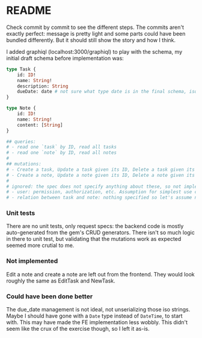 # README

Check commit by commit to see the different steps. The commits aren't exactly perfect: message is pretty light and some parts could have been bundled differently. But it should still show the story and how I think.

I added graphiql (localhost:3000/graphiql) to play with the schema, my initial draft schema before implementation was:

```graphql
type Task {
    id: ID!
    name: String!
    description: String
    dueDate: date # not sure what type date is in the final schema, iso8601 defined in the ruby lib
}

type Note {
    id: ID!
    name: String!
    content: [String]
}

## queries:
# - read one `task` by ID, read all tasks
# - read one `note` by ID, read all notes
#
## mutations:
# - Create a task, Update a task given its ID, Delete a task given its ID
# - Create a note, Update a note given its ID, Delete a note given its ID
#
# ignored: the spec does not specify anything about these, so not implemented:
# - user: permission, authorization, etc. Assumption for simplest use case: single user owning all content
# - relation between task and note: nothing specified so let's assume no relation
```

### Unit tests

There are no unit tests, only request specs: the backend code is mostly auto-generated from the gem's CRUD generators. There isn't so much logic in there to unit test, but validating that the mutations work as expected seemed more crutial to me.

### Not implemented

Edit a note and create a note are left out from the frontend. They would look roughly the same as EditTask and NewTask.

### Could have been done better

The due_date management is not ideal, not unserializing those iso strings. Maybe I should have gone with a `Date` type instead of `DateTime`, to start with. This may have made the FE implementation less wobbly. This didn't seem like the crux of the exercise though, so I left it as-is.
